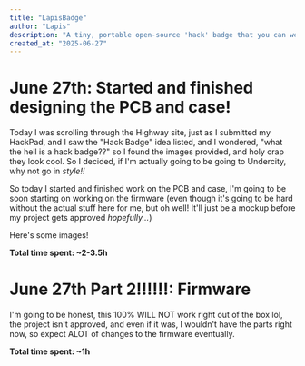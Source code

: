 ```yaml
---
title: "LapisBadge"
author: "Lapis"
description: "A tiny, portable open-source 'hack' badge that you can wear, and program to show whatever you can make!"
created_at: "2025-06-27"
---
```


# June 27th: Started and finished designing the PCB and case!

Today I was scrolling through the Highway site, just as I submitted my HackPad, and I saw the "Hack Badge" idea listed, and I wondered, "what the hell is a hack badge??" so I found the images provided, and holy crap they look cool. So I decided, if I'm actually going to be going to Undercity, why not go in *style!!*

So today I started and finished work on the PCB and case, I'm going to be soon starting on working on the firmware (even though it's going to be hard without the actual stuff here for me, but oh well! It'll just be a mockup before my project gets approved *hopefully...*)

Here's some images!


**Total time spent: ~2-3.5h**

# June 27th Part 2!!!!!!: Firmware

I'm going to be honest, this 100% WILL NOT work right out of the box lol, the project isn't approved, and even if it was, I wouldn't have the parts right now, so expect ALOT of changes to the firmware eventually.

**Total time spent: ~1h**